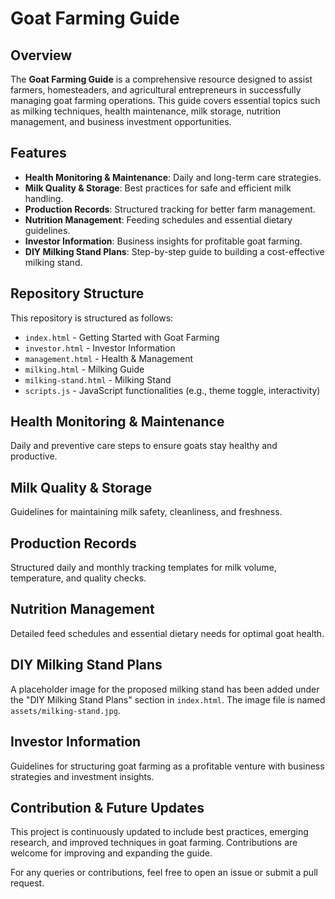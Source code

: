# Goat Farming Guide

## Overview
The **Goat Farming Guide** is a comprehensive resource designed to assist farmers, homesteaders, and agricultural entrepreneurs in successfully managing goat farming operations. This guide covers essential topics such as milking techniques, health maintenance, milk storage, nutrition management, and business investment opportunities.

## Features
- **Health Monitoring & Maintenance**: Daily and long-term care strategies.
- **Milk Quality & Storage**: Best practices for safe and efficient milk handling.
- **Production Records**: Structured tracking for better farm management.
- **Nutrition Management**: Feeding schedules and essential dietary guidelines.
- **Investor Information**: Business insights for profitable goat farming.
- **DIY Milking Stand Plans**: Step-by-step guide to building a cost-effective milking stand.

## Repository Structure
This repository is structured as follows:

- `index.html` - Getting Started with Goat Farming
- `investor.html` - Investor Information
- `management.html` - Health & Management
- `milking.html` - Milking Guide
- `milking-stand.html` - Milking Stand
- `scripts.js` - JavaScript functionalities (e.g., theme toggle, interactivity)

## Health Monitoring & Maintenance
Daily and preventive care steps to ensure goats stay healthy and productive.

## Milk Quality & Storage
Guidelines for maintaining milk safety, cleanliness, and freshness.

## Production Records
Structured daily and monthly tracking templates for milk volume, temperature, and quality checks.

## Nutrition Management
Detailed feed schedules and essential dietary needs for optimal goat health.

## DIY Milking Stand Plans
A placeholder image for the proposed milking stand has been added under the "DIY Milking Stand Plans" section in `index.html`. The image file is named `assets/milking-stand.jpg`.

## Investor Information
Guidelines for structuring goat farming as a profitable venture with business strategies and investment insights.

## Contribution & Future Updates
This project is continuously updated to include best practices, emerging research, and improved techniques in goat farming. Contributions are welcome for improving and expanding the guide.

For any queries or contributions, feel free to open an issue or submit a pull request.


